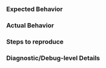 ### Expected Behavior


### Actual Behavior


### Steps to reproduce


### Diagnostic/Debug-level Details 
